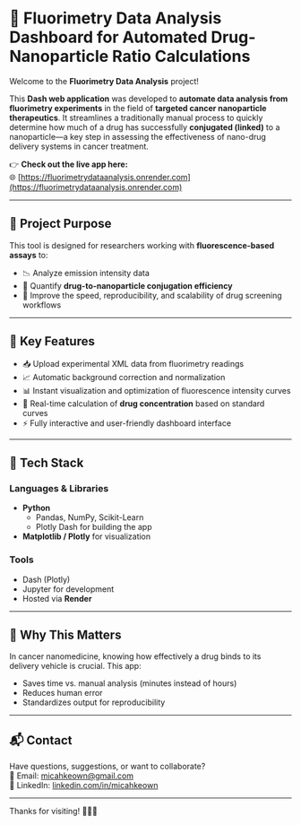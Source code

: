 # 🔬 Fluorimetry Data Analysis Dashboard for Automated Drug-Nanoparticle Ratio Calculations

Welcome to the **Fluorimetry Data Analysis** project!

This **Dash web application** was developed to **automate data analysis from fluorimetry experiments** in the field of **targeted cancer nanoparticle therapeutics**. It streamlines a traditionally manual process to quickly determine how much of a drug has successfully **conjugated (linked)** to a nanoparticle—a key step in assessing the effectiveness of nano-drug delivery systems in cancer treatment.

👉 **Check out the live app here:**  
🌐 [https://fluorimetrydataanalysis.onrender.com](https://fluorimetrydataanalysis.onrender.com)

---

## 🎯 Project Purpose

This tool is designed for researchers working with **fluorescence-based assays** to:
- 📉 Analyze emission intensity data
- 🧪 Quantify **drug-to-nanoparticle conjugation efficiency**
- 🧠 Improve the speed, reproducibility, and scalability of drug screening workflows

---

## 🧠 Key Features

- 📥 Upload experimental XML data from fluorimetry readings
- 📈 Automatic background correction and normalization
- 📊 Instant visualization and optimization of fluorescence intensity curves
- 📐 Real-time calculation of **drug concentration** based on standard curves
- ⚡ Fully interactive and user-friendly dashboard interface

---

## 🧰 Tech Stack

### Languages & Libraries
- **Python**
  - Pandas, NumPy, Scikit-Learn
  - Plotly Dash for building the app
- **Matplotlib / Plotly** for visualization

### Tools
- Dash (Plotly)
- Jupyter for development
- Hosted via **Render**

---

## 🧪 Why This Matters

In cancer nanomedicine, knowing how effectively a drug binds to its delivery vehicle is crucial. This app:
- Saves time vs. manual analysis (minutes instead of hours)
- Reduces human error
- Standardizes output for reproducibility

---

## 📬 Contact

Have questions, suggestions, or want to collaborate?  
📧 Email: [micahkeown@gmail.com](mailto:micahkeown@gmail.com)  
🔗 LinkedIn: [linkedin.com/in/micahkeown](https://www.linkedin.com/in/micahkeown)

---

Thanks for visiting! 👨‍🔬💡


